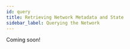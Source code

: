 ```yaml
---
id: query 
title: Retrieving Network Metadata and State
sidebar_label: Querying the Network
---
```


Coming soon!

